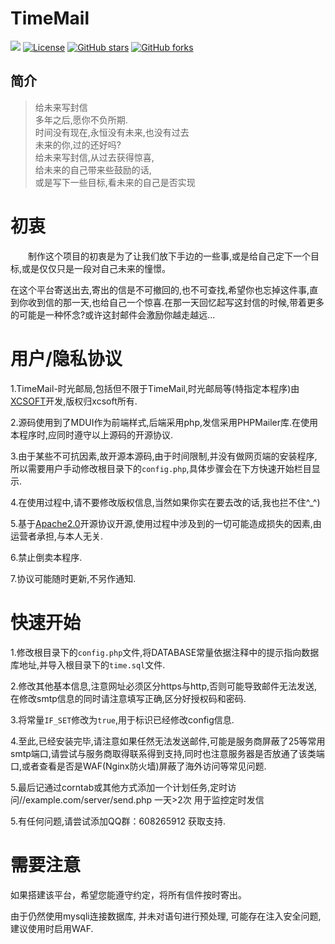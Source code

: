 # TimeMail
[![](https://data.jsdelivr.com/v1/package/gh/soxft/TimeMail/badge)](https://www.jsdelivr.com/package/gh/soxft/TimeMail)
<a href="http://www.apache.org/licenses/LICENSE-2.0.html"> 
<img src="https://img.shields.io/github/license/soxft/TimeMail.svg" alt="License"></a>
<a href="https://github.com/soxft/TimeMail/stargazers"> 
<img src="https://img.shields.io/github/stars/soxft/TimeMail.svg" alt="GitHub stars"></a>
<a href="https://github.com/soxft/TimeMail/network/members"> 
<img src="https://img.shields.io/github/forks/soxft/TimeMail.svg" alt="GitHub forks"></a> 

## 简介
> 给未来写封信<br />
> 多年之后,愿你不负所期.<br />
> 时间没有现在,永恒没有未来,也没有过去<br />
> 未来的你,过的还好吗?<br />
> 给未来写封信,从过去获得惊喜,<br />
> 给未来的自己带来些鼓励的话, <br />
> 或是写下一些目标,看未来的自己是否实现

# 初衷
  制作这个项目的初衷是为了让我们放下手边的一些事,或是给自己定下一个目标,或是仅仅只是一段对自己未来的憧憬。
  
  在这个平台寄送出去,寄出的信是不可撤回的,也不可查找,希望你也忘掉这件事,直到你收到信的那一天,也给自己一个惊喜.在那一天回忆起写这封信的时候,带着更多的可能是一种怀念?或许这封邮件会激励你越走越远...
  
# 用户/隐私协议
1.TimeMail-时光邮局,包括但不限于TimeMail,时光邮局等(特指定本程序)由<a href='//xsot.cn'>XCSOFT</a>开发,版权归xcsoft所有.

2.源码使用到了MDUI作为前端样式,后端采用php,发信采用PHPMailer库.在使用本程序时,应同时遵守以上源码的开源协议.

3.由于某些不可抗因素,故开源本源码,由于时间限制,并没有做网页端的安装程序,所以需要用户手动修改根目录下的`config.php`,具体步骤会在下方快速开始栏目显示.

4.在使用过程中,请不要修改版权信息,当然如果你实在要去改的话,我也拦不住\^_^)

5.基于<a href='http://www.apache.org/licenses/LICENSE-2.0.html'>Apache2.0</a>开源协议开源,使用过程中涉及到的一切可能造成损失的因素,由运营者承担,与本人无关.

6.禁止倒卖本程序.

7.协议可能随时更新,不另作通知.

# 快速开始
1.修改根目录下的`config.php`文件,将DATABASE常量依据注释中的提示指向数据库地址,并导入根目录下的`time.sql`文件.

2.修改其他基本信息,注意网址必须区分https与http,否则可能导致邮件无法发送,在修改smtp信息的同时请注意填写正确,区分好授权码和密码.

3.将常量`IF_SET`修改为`true`,用于标识已经修改config信息.

4.至此,已经安装完毕,请注意如果任然无法发送邮件,可能是服务商屏蔽了25等常用smtp端口,请尝试与服务商取得联系得到支持,同时也注意服务器是否放通了该类端口,或者查看是否是WAF(Nginx防火墙)屏蔽了海外访问等常见问题.

5.最后记通过corntab或其他方式添加一个计划任务,定时访问//example.com/server/send.php 一天>2次 用于监控定时发信

5.有任何问题,请尝试添加QQ群：608265912 获取支持.

# 需要注意
 如果搭建该平台，希望您能遵守约定，将所有信件按时寄出。 

由于仍然使用mysqli连接数据库, 并未对语句进行预处理, 可能存在注入安全问题, 建议使用时启用WAF.
